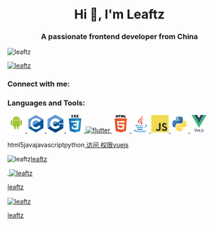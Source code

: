 <h1 align="center">Hi 👋, I'm Leaftz</h1>


<h3 align="center">A passionate frontend developer from China</h3>



<p align="left"> <img src="https://komarev.com/ghpvc/?username=leaftz&label=Profile%20views&color=0e75b6&style=flat" alt="leaftz" /> </p>


<p align="left"> <a href="https://github.com/ryo-ma/github-profile-trophy"><img src="https://github-profile-trophy.vercel.app/?username=leaftz" alt="leaftz" /></a> </p>


<h3 align="left">Connect with me:</h3>


<p align="left"> 

</p> 

<h3 align="left">Languages and Tools:</h3>


<p align="left"> <a href="https://developer.android.com" target="_blank" rel="noreferrer"> <img src="https://raw.githubusercontent.com/devicons/devicon/master/icons/android/android-original-wordmark.svg" alt="android" width="40" height="40"/> </a> <a href="https://www.cprogramming.com/" target="_blank" rel="noreferrer"> <img src="https://raw.githubusercontent.com/devicons/devicon/master/icons/c/c-original.svg" alt="c" width="40" height="40"/> </a> <a href="https://www.w3schools.com/cpp/" target="_blank" rel="noreferrer"> <img src="https://raw.githubusercontent.com/devicons/devicon/master/icons/cplusplus/cplusplus-original.svg" alt="cplusplus" width="40" height="40"/> </a> <a href="https://www.w3schools.com/css/" target="_blank" rel="noreferrer"> <img src="https://raw.githubusercontent.com/devicons/devicon/master/icons/css3/css3-original-wordmark.svg" alt="css3" width="40" height="40"/> </a> <a href="https://flutter.dev" target="_blank" rel="noreferrer"> <img src="https://www.vectorlogo.zone/logos/flutterio/flutterio-icon.svg" alt="flutter" width="40" height="40"/> </a> <a href="https://www.w3.org/html/" target="_blank" rel="noreferrer"> <img src="https://raw.githubusercontent.com/devicons/devicon/master/icons/html5/html5-original-wordmark.svg" alt="html5" width="40" height="40"/> </a> <a href="https://www.java.com" target="_blank" rel="noreferrer"> <img src="https://raw.githubusercontent.com/devicons/devicon/master/icons/java/java-original.svg" alt="java" width="40" height="40"/> </a> <a href="https://developer.mozilla.org/en-US/docs/Web/JavaScript" target="_blank" rel="noreferrer"> <img src="https://raw.githubusercontent.com/devicons/devicon/master/icons/javascript/javascript-original.svg" alt="javascript" width="40" height="40"/> </a> <a href="https://www.python.org" target="_blank" rel="noreferrer"> <img src="https://raw.githubusercontent.com/devicons/devicon/master/icons/python/python-original.svg" alt="python" width="40" height="40"/> </a> <a href="https://vuejs.org/" target="_blank" rel="noreferrer"> <img src="https://raw.githubusercontent.com/devicons/devicon/master/icons/vuejs/vuejs-original-wordmark.svg" alt="vuejs" width="40" height="40"/> </a> </p>
<androidccpluspluscss3img src=”https://www.vectorlogo.zone/logos/flutterio/flutterio-icon.svg”alt=“flutter”width=“40”height=“40”/>html5javajavascriptpython<a href=“https：//vuejs.org/" target = " _ blank " rel = " noreferrer " > 访问 权限vuejs



<p><img align="left" src="https://github-readme-stats.vercel.app/api/top-langs?username=leaftz&show_icons=true&locale=en&layout=compact" alt="leaftz" /></p>
leaftz



<p>&nbsp;<img align="center" src="https://github-readme-stats.vercel.app/api?username=leaftz&show_icons=true&locale=en" alt="leaftz" /></p>
 leaftz



<p><img align="center" src="https://github-readme-streak-stats.herokuapp.com/?user=leaftz&" alt="leaftz" /></p>
leaftz




